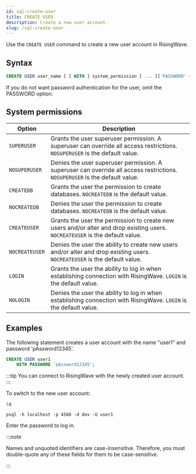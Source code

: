 ```yaml
---
id: sql-create-user
title: CREATE USER
description: Create a new user account.
slug: /sql-create-user
---
```


Use the `CREATE USER` command to create a new user account in RisingWave.

## Syntax

```sql
CREATE USER user_name [ [ WITH ] system_permission [ ... ]['PASSWORD' { password | NULL }] ];
```

If you do not want password authentication for the user, omit the PASSWORD option.

## System permissions

| Option | Description           |
| --------- | --------------------- |
| `SUPERUSER` | Grants the user superuser permission. A superuser can override all access restrictions. `NOSUPERUSER` is the default value. |
| `NOSUPERUSER`| Denies the user superuser permission. A superuser can override all access restrictions. `NOSUPERUSER` is the default value. |
| `CREATEDB`| Grants the user the permission to create databases. `NOCREATEDB` is the default value. |
| `NOCREATEDB`| Denies the user the permission to create databases. `NOCREATEDB` is the default value.|
| `CREATEUSER`| Grants the user the permission to create new users and/or alter and drop existing users. `NOCREATEUSER` is the default value. |
| `NOCREATEUSER` | Denies the user the ability to create new users and/or alter and drop existing users. `NOCREATEUSER` is the default value. |
| `LOGIN` | Grants the user the ability to log in when establishing connection with RisingWave. `LOGIN` is the default value. |
| `NOLOGIN` | Denies the user the ability to log in when establishing connection with RisingWave. `LOGIN` is the default value. |

## Examples

The following statement creates a user account with the name "user1" and password 'pAssword12345'.

```sql
CREATE USER user1 
    WITH PASSWORD 'pAssword12345';
```

:::tip
You can connect to RisingWave with the newly created user account.
:::

To switch to the new user account:

```sql title="Quit current connection."
\q
```

```shell title="Connect and log in with the new account."
psql -h localhost -p 4566 -d dev -U user1
```

Enter the password to log in.

:::note

Names and unquoted identifiers are case-insensitive. Therefore, you must double-quote any of these fields for them to be case-sensitive.

:::
